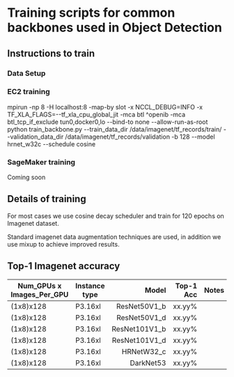 # Training scripts for common backbones used in Object Detection

## Instructions to train

### Data Setup

### EC2 training

mpirun -np 8 -H localhost:8 -map-by slot -x NCCL_DEBUG=INFO -x TF_XLA_FLAGS=--tf_xla_cpu_global_jit -mca btl ^openib -mca btl_tcp_if_exclude tun0,docker0,lo --bind-to none --allow-run-as-root python train_backbone.py --train_data_dir /data/imagenet/tf_records/train/ --validation_data_dir /data/imagenet/tf_records/validation -b 128 --model hrnet_w32c --schedule cosine

### SageMaker training
Coming soon


## Details of training

For most cases we use cosine decay scheduler and train for 120 epochs on Imagenet dataset.

Standard imagenet data augmentation techniques are used, in addition we use mixup to achieve improved results.


## Top-1 Imagenet accuracy 


| Num_GPUs x Images_Per_GPU | Instance type | Model | Top-1 Acc | Notes |
| ------------------------- | ------------- | ------------: | ------: | ----- |
| (1x8)x128 | P3.16xl | ResNet50V1_b | xx.yy% |  |
| (1x8)x128 | P3.16xl | ResNet50V1_d | xx.yy% |  |
| (1x8)x128 | P3.16xl | ResNet101V1_b | xx.yy% |  |
| (1x8)x128 | P3.16xl | ResNet101V1_d | xx.yy% |  |
| (1x8)x128 | P3.16xl | HRNetW32_c | xx.yy% |  |
| (1x8)x128 | P3.16xl | DarkNet53 | xx.yy% |  |

